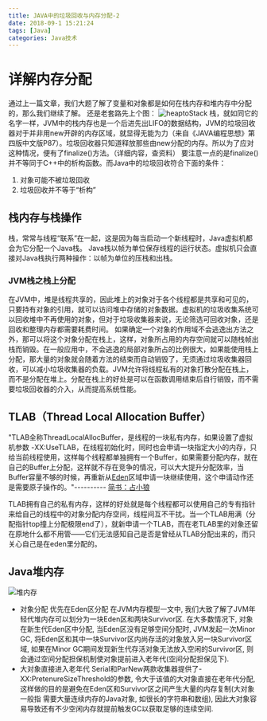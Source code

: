```yaml
---
title: JAVA中的垃圾回收与内存分配-2
date: 2018-09-1 15:21:24
tags: [Java]
categories: Java技术
---
```

# 详解内存分配
通过上一篇文章，我们大题了解了变量和对象都是如何在栈内存和堆内存中分配的，那么我们继续了解。
还是老套路先上个图：
![heaptoStack](./heaptoStack.jpg)
栈，就如同它的名字一样，JVM中的栈内存也是一个后进先出LIFO的数据结构，JVM的垃圾回收器对于并非用new开辟的内存区域，就显得无能为力（来自《JAVA编程思想》第四版中文版P87）。垃圾回收器只知道释放那些由new分配的内存。所以为了应对这种情况，便有了finalize()方法。（详细内容，查资料）
要注意一点的是finalize()并不等同于C++中的析构函数。而Java中的垃圾回收符合下面的条件：
1. 对象可能不被垃圾回收
2. 垃圾回收并不等于“析构”
## 栈内存与栈操作
栈，常常与线程“联系”在一起，这是因为每当启动一个新线程时，Java虚拟机都会为它分配一个Java栈。
Java栈以帧为单位保存线程的运行状态。虚拟机只会直接对Java栈执行两种操作：以帧为单位的压栈和出栈。
### JVM栈之栈上分配
在JVM中，堆是线程共享的，因此堆上的对象对于各个线程都是共享和可见的，只要持有对象的引用，就可以访问堆中存储的对象数据。虚拟机的垃圾收集系统可以回收堆中不再使用的对象，但对于垃圾收集器来说，无论筛选可回收对象，还是回收和整理内存都需要耗费时间。
如果确定一个对象的作用域不会逃逸出方法之外，那可以将这个对象分配在栈上，这样，对象所占用的内存空间就可以随栈帧出栈而销毁。在一般应用中，不会逃逸的局部对象所占的比例很大，如果能使用栈上分配，那大量的对象就会随着方法的结束而自动销毁了，无须通过垃圾收集器回收，可以减小垃圾收集器的负载。JVM允许将线程私有的对象打散分配在栈上，而不是分配在堆上。分配在栈上的好处是可以在函数调用结束后自行销毁，而不需要垃圾回收器的介入，从而提高系统性能。

## TLAB（Thread Local Allocation Buffer） 
"TLAB全称ThreadLocalAllocBuffer，是线程的一块私有内存，如果设置了虚拟机参数 -XX:UseTLAB，在线程初始化时，同时也会申请一块指定大小的内存，只给当前线程使用，这样每个线程都单独拥有一个Buffer，如果需要分配内存，就在自己的Buffer上分配，这样就不存在竞争的情况，可以大大提升分配效率，当Buffer容量不够的时候，再重新从[Eden](http://www.importnew.com/14630.html)区域申请一块继续使用，这个申请动作还是需要原子操作的。"----------
[简书：占小狼](https://www.jianshu.com/p/cd85098cca39)

TLAB拥有自己的私有内存，这样的好处就是每个线程都可以使用自己的专有指针来给自己的线程中的对象分配内存空间，线程间互不干扰。当一个TLAB用满（分配指针top撞上分配极限end了），就新申请一个TLAB，而在老TLAB里的对象还留在原地什么都不用管——它们无法感知自己是否是曾经从TLAB分配出来的，而只关心自己是在eden里分配的。

## Java堆内存
![堆内存](./stackMemory.png)

* 对象分配
优先在Eden区分配
在JVM内存模型一文中, 我们大致了解了JVM年轻代堆内存可以划分为一块Eden区和两块Survivor区. 在大多数情况下, 对象在新生代Eden区中分配, 当Eden区没有足够空间分配时, JVM发起一次Minor GC, 将Eden区和其中一块Survivor区内尚存活的对象放入另一块Survivor区域, 如果在Minor GC期间发现新生代存活对象无法放入空闲的Survivor区, 则会通过空间分配担保机制使对象提前进入老年代(空间分配担保见下).
* 大对象直接进入老年代
Serial和ParNew两款收集器提供了-XX:PretenureSizeThreshold的参数, 令大于该值的大对象直接在老年代分配, 这样做的目的是避免在Eden区和Survivor区之间产生大量的内存复制(大对象一般指 需要大量连续内存的Java对象, 如很长的字符串和数组), 因此大对象容易导致还有不少空闲内存就提前触发GC以获取足够的连续空间.

